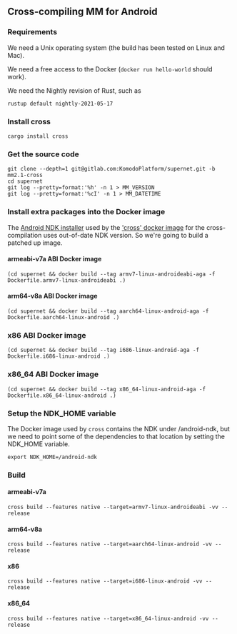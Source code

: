 ## Cross-compiling MM for Android

### Requirements

We need a Unix operating system (the build has been tested on Linux and Mac).

We need a free access to the Docker (`docker run hello-world` should work).

We need the Nightly revision of Rust, such as

    rustup default nightly-2021-05-17

### Install cross

    cargo install cross

### Get the source code

    git clone --depth=1 git@gitlab.com:KomodoPlatform/supernet.git -b mm2.1-cross
    cd supernet
    git log --pretty=format:'%h' -n 1 > MM_VERSION
    git log --pretty=format:'%cI' -n 1 > MM_DATETIME

### Install extra packages into the Docker image

The [Android NDK installer](https://github.com/rust-embedded/cross/tree/master/docker/android-ndk.sh) used by the ['cross' docker image](https://github.com/rust-embedded/cross/tree/master/docker/armv7-linux-androideabi) for the cross-compilation uses out-of-date NDK version. So we're going to build a patched up image.

#### armeabi-v7a ABI Docker image

    (cd supernet && docker build --tag armv7-linux-androideabi-aga -f Dockerfile.armv7-linux-androideabi .)

#### arm64-v8a ABI Docker image

    (cd supernet && docker build --tag aarch64-linux-android-aga -f Dockerfile.aarch64-linux-android .)

### x86 ABI Docker image

    (cd supernet && docker build --tag i686-linux-android-aga -f Dockerfile.i686-linux-android .)

### x86_64 ABI Docker image

    (cd supernet && docker build --tag x86_64-linux-android-aga -f Dockerfile.x86_64-linux-android .)

### Setup the NDK_HOME variable

The Docker image used by `cross` contains the NDK under /android-ndk,
but we need to point some of the dependencies to that location
by setting the NDK_HOME variable.

    export NDK_HOME=/android-ndk

### Build

#### armeabi-v7a

    cross build --features native --target=armv7-linux-androideabi -vv --release

#### arm64-v8a

    cross build --features native --target=aarch64-linux-android -vv --release

#### x86

    cross build --features native --target=i686-linux-android -vv --release

#### x86_64

    cross build --features native --target=x86_64-linux-android -vv --release

